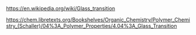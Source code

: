 https://en.wikipedia.org/wiki/Glass_transition

https://chem.libretexts.org/Bookshelves/Organic_Chemistry/Polymer_Chemistry_(Schaller)/04%3A_Polymer_Properties/4.04%3A_Glass_Transition

